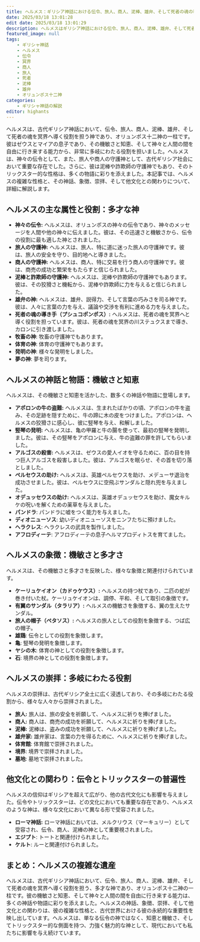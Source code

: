 ```yaml
---
title: ヘルメス：ギリシア神話における伝令、旅人、商人、泥棒、雄弁、そして死者の魂の導き手
date: 2025/03/18 13:01:28
edit date: 2025/03/18 13:01:29
description: ヘルメスはギリシア神話における伝令、旅人、商人、泥棒、雄弁、そして死者の魂を冥界へ導く役割を担う神であり、オリュンポス十二神の一柱です。彼は神々と人間の間を自由に行き来し、その機敏さと知恵で多くの物語に登場します。
featured_image: null
tags:
    - ギリシャ神話
    - ヘルメス
    - 伝令
    - 冥界
    - 商人
    - 旅人
    - 死者
    - 泥棒
    - 雄弁
    - オリュンポス十二神
categories:
    - ギリシャ神話の解説
editor: highants
---
```


ヘルメスは、古代ギリシア神話において、伝令、旅人、商人、泥棒、雄弁、そして死者の魂を冥界へ導く役割を担う神であり、オリュンポス十二神の一柱です。彼はゼウスとマイアの息子であり、その機敏さと知恵、そして神々と人間の間を自由に行き来する能力から、非常に多岐にわたる役割を担いました。ヘルメスは、神々の伝令として、また、旅人や商人の守護神として、古代ギリシア社会において重要な存在でした。さらに、彼は泥棒や詐欺師の守護神でもあり、そのトリックスター的な性格は、多くの物語に彩りを添えました。本記事では、ヘルメスの複雑な性格と、その神話、象徴、崇拝、そして他文化との関わりについて、詳細に解説します。
<!--more-->

## ヘルメスの主な属性と役割：多才な神

* **神々の伝令:** ヘルメスは、オリュンポスの神々の伝令であり、神々のメッセージを人間や他の神々に伝えました。彼は、その迅速さと機敏さから、伝令の役割に最も適した神とされました。
* **旅人の守護神:** ヘルメスは、旅人、特に道に迷った旅人の守護神です。彼は、旅人の安全を守り、目的地へと導きました。
* **商人の守護神:** ヘルメスは、商人、特に交易を行う商人の守護神です。彼は、商売の成功と繁栄をもたらすと信じられました。
* **泥棒と詐欺師の守護神:** ヘルメスは、泥棒や詐欺師の守護神でもあります。彼は、その狡猾さと機転から、泥棒や詐欺師に力を与えると信じられました。
* **雄弁の神:** ヘルメスは、雄弁、説得力、そして言葉の巧みさを司る神です。彼は、人々に言葉の力を与え、議論や交渉を有利に進める力を与えました。
* **死者の魂の導き手（プシュコポンポス）:** ヘルメスは、死者の魂を冥界へと導く役割を担っています。彼は、死者の魂を冥界の川ステュクスまで導き、カロンに引き渡しました。
* **牧畜の神**: 牧畜の守護神でもあります。
* **体育の神**: 体育の守護神でもあります。
* **発明の神**: 様々な発明をしました。
* **夢の神**: 夢を司ります。

## ヘルメスの神話と物語：機敏さと知恵

ヘルメスは、その機敏さと知恵を活かした、数多くの神話や物語に登場します。

* **アポロンの牛の盗難:** ヘルメスは、生まれたばかりの頃、アポロンの牛を盗み、その足跡を隠すために、牛の蹄に木の皮をつけました。アポロンは、ヘルメスの狡猾さに感心し、彼に竪琴を与え、和解しました。
* **竪琴の発明:** ヘルメスは、亀の甲羅と牛の腸を使って、最初の竪琴を発明しました。彼は、その竪琴をアポロンに与え、牛の盗難の罪を許してもらいました。
* **アルゴスの殺害:** ヘルメスは、ゼウスの愛人イオを守るために、百の目を持つ巨人アルゴスを殺害しました。彼は、アルゴスを眠らせ、その首を切り落としました。
* **ペルセウスの助け:** ヘルメスは、英雄ペルセウスを助け、メデューサ退治を成功させました。彼は、ペルセウスに空飛ぶサンダルと隠れ兜を与えました。
* **オデュッセウスの助け:** ヘルメスは、英雄オデュッセウスを助け、魔女キルケの呪いを解くための薬草を与えました。
* **パンドラ**: パンドラに嘘をつく能力を与えました。
* **ディオニューソス**: 幼いディオニューソスをニンフたちに預けました。
* **ヘラクレス**: ヘラクレスの武具を製作しました。
* **アフロディーテ**: アフロディーテの息子ヘルマプロディトスを育てました。

## ヘルメスの象徴：機敏さと多才さ

ヘルメスは、その機敏さと多才さを反映した、様々な象徴と関連付けられています。

* **ケーリュケイオン（カドゥケウス）:** ヘルメスの持つ杖であり、二匹の蛇が巻き付いた杖。ケーリュケイオンは、調停、平和、そして取引の象徴です。
* **有翼のサンダル（タラリア）:** ヘルメスの機敏さを象徴する、翼の生えたサンダル。
* **旅人の帽子（ペタソス）:** ヘルメスの旅人としての役割を象徴する、つば広の帽子。
* **雄鶏**: 伝令としての役割を象徴します。
* **亀**: 竪琴の発明を象徴します。
* **ヤシの木**: 体育の神としての役割を象徴します。
* **石**: 境界の神としての役割を象徴します。

## ヘルメスの崇拝：多岐にわたる役割

ヘルメスの崇拝は、古代ギリシア全土に広く浸透しており、その多岐にわたる役割から、様々な人々から崇拝されました。

* **旅人:** 旅人は、旅の安全を祈願して、ヘルメスに祈りを捧げました。
* **商人:** 商人は、商売の成功を祈願して、ヘルメスに祈りを捧げました。
* **泥棒:** 泥棒は、盗みの成功を祈願して、ヘルメスに祈りを捧げました。
* **雄弁家:** 雄弁家は、言葉の力を得るために、ヘルメスに祈りを捧げました。
* **体育館**: 体育館で崇拝されました。
* **境界**: 境界で崇拝されました。
* **墓地**: 墓地で崇拝されました。

## 他文化との関わり：伝令とトリックスターの普遍性

ヘルメスの信仰はギリシアを超えて広がり、他の古代文化にも影響を与えました。伝令やトリックスターは、どの文化においても重要な存在であり、ヘルメスのような神は、様々な文化において異なる形で受容されました。

* **ローマ神話:** ローマ神話においては、メルクリウス（マーキュリー）として受容され、伝令、商人、泥棒の神として重要視されました。
* **エジプト**: トートと関連付けられました。
* **ケルト**: ルーと関連付けられました。

## まとめ：ヘルメスの複雑な遺産

ヘルメスは、古代ギリシア神話において、伝令、旅人、商人、泥棒、雄弁、そして死者の魂を冥界へ導く役割を担う、多才な神であり、オリュンポス十二神の一柱です。彼の機敏さと知恵、そして神々と人間の間を自由に行き来する能力は、多くの神話や物語に彩りを添えました。ヘルメスの神話、象徴、崇拝、そして他文化との関わりは、彼の複雑な性格と、古代世界における彼の永続的な重要性を映し出しています。ヘルメスは、単なる伝令の神ではなく、知恵と機敏さ、そしてトリックスター的な側面を持つ、力強く魅力的な神として、現代においても私たちに影響を与え続けています。
